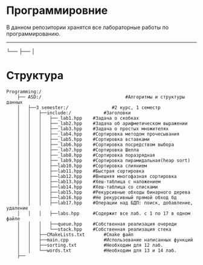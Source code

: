 # Программировние
В данном репозитории хранятся все лабораторные работы по программированию.

---
└── ├── │
# Структура
	Programming:/
		├── ASD:/                               #Алгоритмы и структуры данных
		│	├──3 semester:/                #2 курс, 1 семестр
		│	│	├──include:/            #Заголовки
		│	│	│	├──_lab1.hpp    #Задача о скобках
		│	│	│	├──_lab2.hpp    #Задача об арифметическом выражении
		│	│	│	├──_lab3.hpp    #Задача о простых множителях
		│	│	│	├──_lab4.hpp    #Сортировка методом прочесывания
		│	│	│	├──_lab5.hpp    #Сортировка вставками
		│	│	│	├──_lab6.hpp    #Сортировка посредством выбора
		│	│	│	├──_lab7.hpp    #Сортировка Шелла
		│	│	│	├──_lab8.hpp    #Сортировка поразрядная
		│	│	│	├──_lab9.hpp    #Сортировка пирамидальная(heap sort)
		│	│	│	├──lab10.hpp    #Сортировка слиянием
		│	│	│	├──lab11.hpp    #Быстрая сортировка
		│	│	│	├──lab12.hpp    #Внешняя многофазная сортировка
		│	│	│	├──lab13.hpp    #Хеш-таблица с наложением
		│	│	│	├──lab14.hpp    #Хеш-таблица со списками
		│	│	│	├──lab15.hpp    #Рекурсивные обходы бинарного дерева
		│	│	│	├──lab16.hpp    #Не рекурсивный прямой обход бд
		│	│	│	├──lab17.hpp    #Операции над БДП: поиск, добавление, удаление
		│	│	│	├──labs.hpp     #Содержит все лаб. с 1 по 17 в одном файле
		│	│	│	├──queue.hpp    #Собственная реализация очереди
		│	│	│	└──stack.hpp    #Собственная реализация стека
		│	│	├──CMakeLists.txt       #Cmake файл
		│	│	├──main.cpp             #Использование написанных функций
		│	│	├──sorting.txt          #Необходим для 12 лаб.
		│	│	└──words.txt            #Необходим для 13 и 14 лаб.
		├──